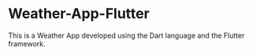 # Weather-App-Flutter
This is a Weather App developed using the Dart language and the Flutter framework.
